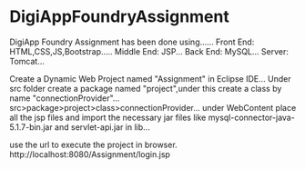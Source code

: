 # DigiAppFoundryAssignment
DigiApp Foundry Assignment has been done using......
Front End: HTML,CSS,JS,Bootstrap.....
Middle End: JSP...
Back End: MySQL...
Server: Tomcat...

Create a Dynamic Web Project  named "Assignment" in Eclipse IDE...
Under src folder create a package named "project",under this create a class by name "connectionProvider"...
src>package>project>class>connectionProvider...
under WebContent place all the jsp files and import the necessary jar files like mysql-connector-java-5.1.7-bin.jar and servlet-api.jar in lib...

use the url to execute the project in browser.
http://localhost:8080/Assignment/login.jsp

